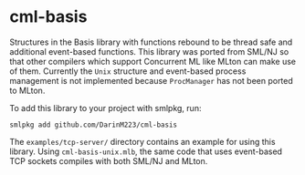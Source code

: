cml-basis
=========

Structures in the Basis library with functions rebound to be thread safe and additional event-based functions. This library was ported from SML/NJ so that other compilers which support Concurrent ML like MLton can make use of them.
Currently the `Unix` structure and event-based process management is not
implemented because `ProcManager` has not been ported to MLton.

To add this library to your project with smlpkg, run:

```
smlpkg add github.com/DarinM223/cml-basis
```

The `examples/tcp-server/` directory contains an example for using this library. Using `cml-basis-unix.mlb`, the same code that uses event-based TCP sockets compiles with both SML/NJ and MLton.
